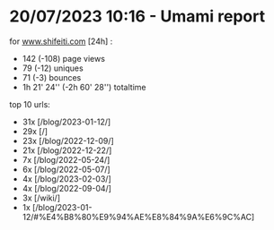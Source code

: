 # 20/07/2023 10:16 - Umami report
for www.shifeiti.com [24h] :

 - 142 (-108) page views
 - 79 (-12) uniques
 - 71 (-3) bounces
 - 1h 21' 24'' (-2h 60' 28'') totaltime


top 10 urls:
 - 31x [/blog/2023-01-12/]
 - 29x [/]
 - 23x [/blog/2022-12-09/]
 - 21x [/blog/2022-12-22/]
 - 7x [/blog/2022-05-24/]
 - 6x [/blog/2022-05-07/]
 - 4x [/blog/2023-02-03/]
 - 4x [/blog/2022-09-04/]
 - 3x [/wiki/]
 - 1x [/blog/2023-01-12/#%E4%B8%80%E9%94%AE%E8%84%9A%E6%9C%AC]


